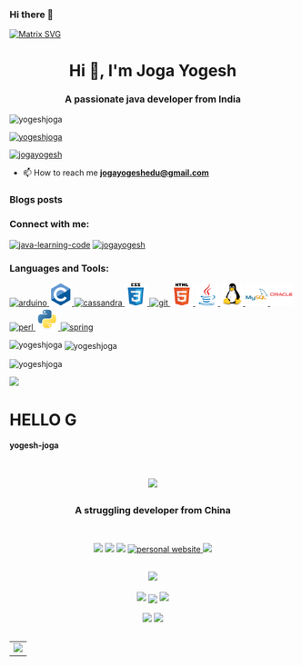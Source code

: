 ### Hi there 👋

[![Matrix SVG](https://raw.githubusercontent.com/rodrigograca31/rodrigograca31/master/matrix.svg)](https://www.youtube.com/channel/UCcSu42m7xhCumIKkKupnpRA) 
<h1 align="center">Hi 👋, I'm Joga Yogesh</h1>
<h3 align="center">A passionate java developer from India</h3>

<p align="left"> <img src="https://komarev.com/ghpvc/?username=yogeshjoga&label=Profile%20views&color=0e75b6&style=flat" alt="yogeshjoga" /> </p>

<p align="left"> <a href="https://github.com/ryo-ma/github-profile-trophy"><img src="https://github-profile-trophy.vercel.app/?username=yogeshjoga" alt="yogeshjoga" /></a> </p>

<p align="left"> <a href="https://twitter.com/jogayogesh" target="blank"><img src="https://img.shields.io/twitter/follow/jogayogesh?logo=twitter&style=for-the-badge" alt="jogayogesh" /></a> </p>

- 📫 How to reach me **jogayogeshedu@gmail.com**

### Blogs posts
<!-- BLOG-POST-LIST:START -->
<!-- BLOG-POST-LIST:END -->

<h3 align="left">Connect with me:</h3>
<p align="left">
<a href="https://dev.to/java-learning-code" target="blank"><img align="center" src="https://raw.githubusercontent.com/rahuldkjain/github-profile-readme-generator/master/src/images/icons/Social/devto.svg" alt="java-learning-code" height="30" width="40" /></a>
<a href="https://twitter.com/jogayogesh" target="blank"><img align="center" src="https://raw.githubusercontent.com/rahuldkjain/github-profile-readme-generator/master/src/images/icons/Social/twitter.svg" alt="jogayogesh" height="30" width="40" /></a>
</p>

<h3 align="left">Languages and Tools:</h3>
<p align="left"> <a href="https://www.arduino.cc/" target="_blank" rel="noreferrer"> <img src="https://cdn.worldvectorlogo.com/logos/arduino-1.svg" alt="arduino" width="40" height="40"/> </a> <a href="https://www.cprogramming.com/" target="_blank" rel="noreferrer"> <img src="https://raw.githubusercontent.com/devicons/devicon/master/icons/c/c-original.svg" alt="c" width="40" height="40"/> </a> <a href="https://cassandra.apache.org/" target="_blank" rel="noreferrer"> <img src="https://www.vectorlogo.zone/logos/apache_cassandra/apache_cassandra-icon.svg" alt="cassandra" width="40" height="40"/> </a> <a href="https://www.w3schools.com/css/" target="_blank" rel="noreferrer"> <img src="https://raw.githubusercontent.com/devicons/devicon/master/icons/css3/css3-original-wordmark.svg" alt="css3" width="40" height="40"/> </a> <a href="https://git-scm.com/" target="_blank" rel="noreferrer"> <img src="https://www.vectorlogo.zone/logos/git-scm/git-scm-icon.svg" alt="git" width="40" height="40"/> </a> <a href="https://www.w3.org/html/" target="_blank" rel="noreferrer"> <img src="https://raw.githubusercontent.com/devicons/devicon/master/icons/html5/html5-original-wordmark.svg" alt="html5" width="40" height="40"/> </a> <a href="https://www.java.com" target="_blank" rel="noreferrer"> <img src="https://raw.githubusercontent.com/devicons/devicon/master/icons/java/java-original.svg" alt="java" width="40" height="40"/> </a> <a href="https://www.linux.org/" target="_blank" rel="noreferrer"> <img src="https://raw.githubusercontent.com/devicons/devicon/master/icons/linux/linux-original.svg" alt="linux" width="40" height="40"/> </a> <a href="https://www.mysql.com/" target="_blank" rel="noreferrer"> <img src="https://raw.githubusercontent.com/devicons/devicon/master/icons/mysql/mysql-original-wordmark.svg" alt="mysql" width="40" height="40"/> </a> <a href="https://www.oracle.com/" target="_blank" rel="noreferrer"> <img src="https://raw.githubusercontent.com/devicons/devicon/master/icons/oracle/oracle-original.svg" alt="oracle" width="40" height="40"/> </a> <a href="https://www.perl.org/" target="_blank" rel="noreferrer"> <img src="https://api.iconify.design/logos-perl.svg" alt="perl" width="40" height="40"/> </a> <a href="https://www.python.org" target="_blank" rel="noreferrer"> <img src="https://raw.githubusercontent.com/devicons/devicon/master/icons/python/python-original.svg" alt="python" width="40" height="40"/> </a> <a href="https://spring.io/" target="_blank" rel="noreferrer"> <img src="https://www.vectorlogo.zone/logos/springio/springio-icon.svg" alt="spring" width="40" height="40"/> </a> </p>

<p><img align="left" src="https://github-readme-stats.vercel.app/api/top-langs?username=yogeshjoga&show_icons=true&locale=en&layout=compact" alt="yogeshjoga" /></p>

<p>&nbsp;<img align="center" src="https://github-readme-stats.vercel.app/api?username=yogeshjoga&show_icons=true&locale=en" alt="yogeshjoga" /></p>

<p><img align="center" src="https://github-readme-streak-stats.herokuapp.com/?user=yogeshjoga&" alt="yogeshjoga" /></p>



![](https://komarev.com/ghpvc/?username=yogeshjoga)

# HELLO G

#### yogesh-joga 
<h1 align="center">
  <a href="">
    <img src="https://readme-typing-svg.herokuapp.com/?lines=Hi , I'm Augenestern; In the autumn of 2001, I was born in the North& center=true&size=27">
  </a>
</h1>
<h3 align="center">A struggling developer from China</h3>
<br>
<!-- badge start -->
<p align="center">
  <!-- Github badge -->
  <a href="https://github.com/yogeshjoga" target="_blank"><img src="https://img.shields.io/badge/GitHub-yogeshjoga-brightgreen"></a>
  <!-- Gitee badge -->
  <a href="https://gitee.com/yogeshjoga" target="_blank"><img src="https://img.shields.io/badge/Gitee-yogeshjoga--creator-orange"></a>
  <!-- CSDN badge -->
 <a href="https://blog.csdn.net/Augenstern_QXL" target="_blank"><img src="https://img.shields.io/badge/CSDN-%E4%B8%AA%E4%BA%BA%E5%8D%9A%E5%AE%A2-yellow"></a>
  <!-- Personal website Badge -->
  <a href="https://www.qindalin.com" target="_blank">
    <img src="https://img. shields. IO / BADGE / website -% E4% B8% AA% E4% Ba% Ba% E7% BD% 91% E7% AB% 99 blue "ALT =" personal website ">
  </a>
  <!-- Visitor badge -->
 <img src="https://visitor-badge.glitch.me/badge?page_id=Augenstern-creator&left_color=green&right_color=red">
</p>
<!-- badge end -->
<br>
<!-- Github trophy🏆start -->
<div align="center"> <img src="https://github-profile-trophy.vercel.app/?username=Augenstern-creator&theme=onedark&row=1&column=6&no-frame=true&no-bg=true"> </div>
<!-- Github trophy🏆end -->
<br>
<!-- Github Continuous clock in start -->
<div align="center">
  <img width="150" src="https://cdn.jsdelivr.net/gh/sun0225SUN/photos/images/202108300310676.png" />
  <img align="center" src="https://github-readme-streak-stats.herokuapp.com/?user=yogeshjoga&theme=dark&hide_border=true" />
  <img width="150" src="https://cdn.jsdelivr.net/gh/sun0225SUN/photos/images/202108300312623.png" />
</div>
<!-- Github Continuous clock in end -->
<br>
<!-- Statistical card start -->
<div align="center">
  <img height="137px" src="https://github-readme-stats.vercel.app/api?username=yogeshjoga&hide_title=true&hide_border=true&show_icons=trueline_height=21&text_color=000&icon_color=000&bg_color=0,ea6161,ffc64d,fffc4d,52fa5a&theme=graywhite" />
  <img height="137px" src="https://github-readme-stats.vercel.app/api/top-langs/?username=sun0225SUN&hide_title=true&hide_border=true&layout=compact&langs_count=6&text_color=000&icon_color=fff&bg_color=0,52fa5a,4dfcff,c64dff&theme=graywhite" />
</div>
<!-- Statistical card end -->
<br>

<table align="center">
  <tr>
    <td>
      <img src="https://activity-graph.herokuapp.com/graph?username=yogeshjoga&theme=dracula&bg_color=FF000000&hide_border=true" />
    </td>
  </tr>
</table>

<!--


<!--
**yogeshjoga/yogeshjoga** is a ✨ _special_ ✨ repository because its `README.md` (this file) appears on your GitHub profile.


### Hi there <img src="https://github.com/TheDudeThatCode/TheDudeThatCode/raw/master/Assets/Hi.gif" style="max-width:100%;" width="29px"> 
Here are some ideas to get you started:



- 🔭 I’m currently working on ...
- 🌱 I’m currently learning ...
- 👯 I’m looking to collaborate on ...
- 🤔 I’m looking for help with ...
- 💬 Ask me about ...
- 📫 How to reach me: ...
- 😄 Pronouns: ...
- ⚡ Fun fact: ...
-->
